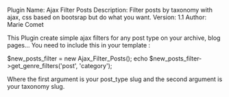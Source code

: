 Plugin Name: Ajax Filter Posts
Description: Filter posts by taxonomy with ajax, css based on bootsrap but do what you want.
Version:     1.1
Author:      Marie Comet

This Plugin create simple ajax filters for any post type on your archive, blog pages...
You need to include this in your template :

$new_posts_filter = new Ajax_Filter_Posts();
echo $new_posts_filter->get_genre_filters('post', 'category');

Where the first argument is your post_type slug and the second argument is your taxonomy slug.
